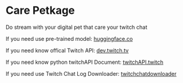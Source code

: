 # Care Petkage
Do stream with your digital pet that care your twitch chat  

If you need use pre-trained model: [huggingface.co](https://huggingface.co/)

If you need know offical Twitch API: [dev.twitch.tv](https://dev.twitch.tv/docs/irc/ ) 

If you need know python twitchAPI Document: [twitchAPI.twitch](https://pytwitchapi.dev/en/stable/modules/twitchAPI.twitch.html#twitchAPI.twitch.Twitch.get_chatters)


If you need use Twitch Chat Log Downloader: [twitchchatdownloader](https://www.twitchchatdownloader.com/  )

